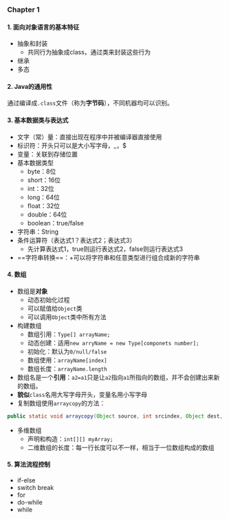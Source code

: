### Chapter 1

#### 1. 面向对象语言的基本特征

- 抽象和封装
  - 共同行为抽象成class，通过类来封装这些行为
- 继承
- 多态

#### 2. Java的通用性

通过编译成`.class`文件（称为**字节码**），不同机器均可以识别。

#### 3. 基本数据类与表达式

- 文字（常）量：直接出现在程序中并被编译器直接使用
- 标识符：开头只可以是大小写字母，_，$
- 变量：关联到存储位置
- 基本数据类型
  - byte：8位
  - short：16位
  - int：32位
  - long：64位
  - float：32位
  - double：64位
  - boolean：true/false
- 字符串：String
- 条件运算符（表达式1？表达式2；表达式3）
  - 先计算表达式1，true则运行表达式2，false则运行表达式3
- ==字符串转换==：+可以将字符串和任意类型进行组合成新的字符串

#### 4. 数组

- 数组是**对象**
  - 动态初始化过程
  - 可以赋值给`Object`类
  - 可以调用`Object`类中所有方法
- 构建数组
  - 数组引用：`Type[] arrayName;`
  - 动态创建：适用`new arryName = new Type[componets number];`
  - 初始化：默认为`0/null/false`
  - 数组使用：`arrayName[index]`
  - 数组长度：`arrayName.length`
- 数组名是一个**引用**：`a2=a1`只是让`a2`指向`a1`所指向的数组，并不会创建出来新的数组。
- **貌似**`class`名用大写字母开头，变量名用小写字母
- 复制数组使用`arraycopy`的方法：

```java
public static void arraycopy(Object source, int srcindex, Object dest, int destindex, int length)
```

- 多维数组
  - 声明和构造：`int[][] myArray;`
  - 二维数组的长度：每一行长度可以不一样，相当于一位数组构成的数组

#### 5. 算法流程控制

- if-else
- switch break
- for
- do-while
- while

